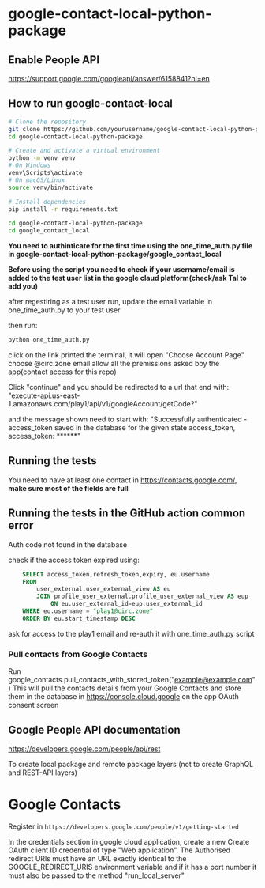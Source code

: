 # google-contact-local-python-package

## Enable People API

https://support.google.com/googleapi/answer/6158841?hl=en<br>

## How to run google-contact-local

```bash
# Clone the repository
git clone https://github.com/yourusername/google-contact-local-python-package.git
cd google-contact-local-python-package

# Create and activate a virtual environment
python -m venv venv
# On Windows
venv\Scripts\activate
# On macOS/Linux
source venv/bin/activate

# Install dependencies
pip install -r requirements.txt

cd google-contact-local-python-package
cd google_contact_local

```

**You need to authinticate for the first time using the one_time_auth.py file in google-contact-local-python-package/google_contact_local**

**Before using the script you need to check if your username/email is added to the test user list in the google claud platform(check/ask Tal to add you)**


after regestiring as a test user run, update the email variable in one_time_auth.py to your test user 

then run:

```bash
python one_time_auth.py
```

click on the link printed the terminal, it will open "Choose Account Page" choose @circ.zone email
allow all the premissions asked bby the app(contact access for this repo)

Click "continue"
and you should be redirected to a url that end with: "execute-api.us-east-1.amazonaws.com/play1/api/v1/googleAccount/getCode?"

and the message shown need to start with: "Successfully authenticated - access_token saved in the database for the given state access_token, access_token: ******"

## Running the tests

You need to have at least one contact in https://contacts.google.com/, **make sure most of the fields are full**


## Running the tests in the GitHub action common error
Auth code not found in the database

check if the access token expired using:

```sql
    SELECT access_token,refresh_token,expiry, eu.username
    FROM
        user_external.user_external_view AS eu
        JOIN profile_user_external.profile_user_external_view AS eup
            ON eu.user_external_id=eup.user_external_id
    WHERE eu.username = "play1@circ.zone"
    ORDER BY eu.start_timestamp DESC
```

ask for access to the play1 email and re-auth it with one_time_auth.py script 


### Pull contacts from Google Contacts

Run google_contacts.pull_contacts_with_stored_token("example@example.com")
This will pull the contacts details from your Google Contacts
and store them in the database in https://console.cloud.google on the app OAuth consent screen

## Google People API documentation

https://developers.google.com/people/api/rest<br>

To create local package and remote package layers (not to create GraphQL and REST-API layers)

# Google Contacts

Register in `https://developers.google.com/people/v1/getting-started`<br>

In the credentials section in google cloud application, create a new Create OAuth client ID credential of type "Web
application".
The Authorised redirect URIs must have an URL exactly identical to the GOOGLE_REDIRECT_URIS environment variable and if
it has a port number it must also be passed to the method "run_local_server"
